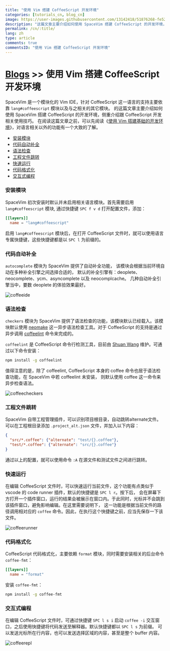 ```yaml
---
title: "使用 Vim 搭建 CoffeeScript 开发环境"
categories: [tutorials_cn, blog_cn]
image: https://user-images.githubusercontent.com/13142418/51876268-fe526e80-23a2-11e9-8964-01fd62392a1f.png
description: "这篇文章主要介绍如何使用 SpaceVim 搭建 CoffeeScript 的开发环境，简介 lang#coffeescript 模块所支持的功能特性以及使用技巧"
permalink: /cn/:title/
lang: zh
type: article
comments: true
commentsID: "使用 Vim 搭建 CoffeeScript 开发环境"
---
```


# [Blogs](../blog/) >> 使用 Vim 搭建 CoffeeScript 开发环境

SpaceVim 是一个模块化的 Vim IDE，针对 CoffeeScript 这一语言的支持主要依靠 `lang#coffeescript` 模块以及与之相关的其它模块。
的这篇文章主要介绍如何使用 SpaceVim 搭建 CoffeeScript 的开发环境，侧重介绍跟 CoffeeScript 开发相关使用技巧。
在阅读这篇文章之前，可以先阅读《[使用 Vim 搭建基础的开发环境](../use-vim-as-ide/)》，对语言相关以外的功能有一个大致的了解。

<!-- vim-markdown-toc GFM -->

- [安装模块](#安装模块)
- [代码自动补全](#代码自动补全)
- [语法检查](#语法检查)
- [工程文件跳转](#工程文件跳转)
- [快速运行](#快速运行)
- [代码格式化](#代码格式化)
- [交互式编程](#交互式编程)

<!-- vim-markdown-toc -->

### 安装模块

SpaceVim 初次安装时默认并未启用相关语言模块。首先需要启用
`lang#coffeescript` 模块, 通过快捷键 `SPC f v d` 打开配置文件，添加：

```toml
[[layers]]
  name = "lang#coffeescript"
```

启用 `lang#coffeescript` 模块后，在打开 CoffeeScript 文件时，就可以使用语言专属快捷键，这些快捷键都是以 `SPC l` 为前缀的。

### 代码自动补全

`autocomplete` 模块为 SpaceVim 提供了自动补全功能，
该模块会根据当前环境自动在多种补全引擎之间选择合适的，
默认的补全引擎有：deoplete、neocomplete、ycm、asyncomplete 以及 neocomplcache。
几种自动补全引擎当中，要数 deoplete 的体验效果最好。

![coffeeide](https://user-images.githubusercontent.com/13142418/51876268-fe526e80-23a2-11e9-8964-01fd62392a1f.png)

### 语法检查

`checkers` 模块为 SpaceVim 提供了语法检查的功能，该模块默认已经载入。该模块默认使用 [neomake](https://github.com/neomake/neomake)
这一异步语法检查工具。对于 CoffeeScript 的支持是通过异步调用 [coffeelint](https://github.com/clutchski/coffeelint) 命令来完成的。

`coffeelint` 是 CoffeeScript 命令行检测工具，目前由 [Shuan Wang](https://github.com/swang) 维护。可通过以下命令安装：

```sh
npm install -g coffeelint
```

值得注意的是，除了 coffeelint, CoffeeScript 本身的 coffee 命令也居于语法检查功能，在 SpaceVim 中若 coffeelint 未安装，
则默认使用 coffee 这一命令来异步检查语法。

![coffeecheckers](https://user-images.githubusercontent.com/13142418/51875890-bb43cb80-23a1-11e9-93b2-037e7120f5f2.png)

### 工程文件跳转

SpaceVim 自带工程管理插件，可以识别项目根目录，自动跳转alternate文件。
可以在工程根目录添加 `.project_alt.json` 文件，并加入以下内容：

```json
{
  "src/*.coffee": {"alternate": "test/{}.coffee"},
  "test/*.coffee": {"alternate": "src/{}.coffee"}
}
```

通过以上的配置，就可以使用命令 `:A` 在源文件和测试文件之间进行跳转。

### 快速运行

在编辑 CoffeeScript 文件时，可以快速运行当前文件，这个功能有点类似于 vscode 的 code runner 插件，默认的快捷键是 `SPC l r`。按下后，
会在屏幕下方打开一个插件窗口，运行的结果会被展示在窗口内。于此同时，光标并不会跳到该插件窗口，避免影响编辑。在这里需要说明下，
这一功能是根据当前文件的路径调用相对应的 `coffee` 命令。因此，在执行这个快捷键之前，应当先保存一下该文件。

![coffeerunner](https://user-images.githubusercontent.com/13142418/51877740-3f00b680-23a8-11e9-91ce-18cf147dbb95.png)

### 代码格式化

CoffeeScript 代码格式化，主要依赖 `format` 模块，同时需要安装相关的后台命令 `coffee-fmt`：

```toml
[[layers]]
  name = "format"
```

安装 `coffee-fmt`：

```sh
npm install -g coffee-fmt
```

### 交互式编程

在编辑 CoffeeScript 文件时，可通过快捷键 `SPC l s i` 启动 `coffee -i` 交互窗口，之后使用快捷键将代码发送至解释器。默认快捷键都以 `SPC l s` 为前缀。
可以发送光标所在行内容，也可以发送选择区域的内容，甚至是整个 buffer 内容。

![coffeerepl](https://user-images.githubusercontent.com/13142418/52127084-08f35900-266c-11e9-9efb-92fe8a014f08.png)
